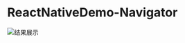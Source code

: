 # ReactNativeDemo-Navigator
![结果展示](http://upload-images.jianshu.io/upload_images/908053-c30c95540e0e0f38.gif?imageMogr2/auto-orient/strip)
